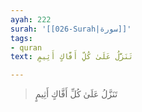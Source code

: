 ```yaml
---
ayah: 222
surah: '[[026-Surah|سورة]]'
tags:
- quran
text: تَنَزَّلُ عَلَىٰ كُلِّ أَفَّاكٍ أَثِيمٍ

---
```

> تَنَزَّلُ عَلَىٰ كُلِّ أَفَّاكٍ أَثِيمٍ
